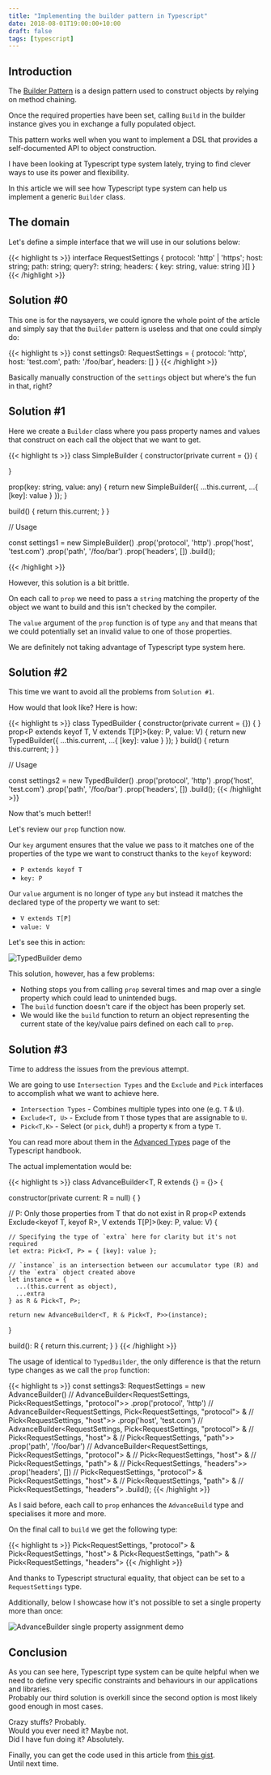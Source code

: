 ```yaml
---
title: "Implementing the builder pattern in Typescript"
date: 2018-08-01T19:00:00+10:00
draft: false
tags: [typescript]
---
```


## Introduction

The [Builder Pattern](https://en.wikipedia.org/wiki/Builder_pattern) is a design pattern used to construct objects by relying on method chaining.

Once the required properties have been set, calling `Build` in the builder instance gives you in exchange a fully populated object.

This pattern works well when you want to implement a DSL that provides a self-documented API to object construction.

I have been looking at Typescript type system lately, trying to find clever ways to use its power and flexibility.

In this article we will see how Typescript type system can help us implement a generic `Builder` class.

## The domain

Let's define a simple interface that we will use in our solutions below:

{{< highlight ts >}}
interface RequestSettings {
  protocol: 'http' | 'https';
  host: string;
  path: string;
  query?: string;
  headers: { key: string, value: string }[]
}
{{< /highlight >}}

## Solution #0

This one is for the naysayers, we could ignore the whole point of the article and simply say that the `Builder` pattern is useless and that one could simply do:

{{< highlight ts >}}
const settings0: RequestSettings = {
  protocol: 'http',
  host: 'test.com',
  path: '/foo/bar',
  headers: []
}
{{< /highlight >}}

Basically manually construction of the `settings` object but where's the fun in that, right?

## Solution #1

Here we create a `Builder` class where you pass property names and values that construct on each call the object that we want to get.

{{< highlight ts >}}
class SimpleBuilder {
  constructor(private current = {}) {

  }

  prop(key: string, value: any) {
    return new SimpleBuilder({ ...this.current, ...{ [key]: value } });
  }

  build<R>() {
    return <R>this.current;
  }
}

// Usage

const settings1 = new SimpleBuilder()
  .prop('protocol', 'http')
  .prop('host', 'test.com')
  .prop('path', '/foo/bar')
  .prop('headers', [])
  .build<RequestSettings>();

{{< /highlight >}}

However, this solution is a bit brittle.

On each call to `prop` we need to pass a `string` matching the property of the object we want to build and this isn't checked by the compiler.

The `value` argument of the `prop` function is of type `any` and that means that we could potentially set an invalid value to one of those properties.

We are definitely not taking advantage of Typescript type system here.


## Solution #2

This time we want to avoid all the problems from `Solution #1`.

How would that look like? Here is how:

{{< highlight ts >}}
class TypedBuilder<T> {
  constructor(private current = {}) {
  }
  prop<P extends keyof T, V extends T[P]>(key: P, value: V) {
    return new TypedBuilder<T>({ ...this.current, ...{ [key]: value } });
  }
  build() {
    return <T>this.current;
  }
}

// Usage

const settings2 = new TypedBuilder<RequestSettings>()
  .prop('protocol', 'http')
  .prop('host', 'test.com')
  .prop('path', '/foo/bar')
  .prop('headers', [])
  .build();
{{< /highlight >}}

Now that's much better!!

Let's review our `prop` function now.

Our `key` argument ensures that the value we pass to it matches one of the properties of the type we want to construct thanks to the `keyof` keyword:

- `P extends keyof T`
- `key: P`

Our `value` argument is no longer of type `any` but instead it matches the declared type of the property we want to set:

- `V extends T[P]`
- `value: V`

Let's see this in action:

<div class="image fit">
  <img title="TypedBuilder demo" src="/images/typescript-builder-pattern/builder-02.gif" >
</div>


This solution, however, has a few problems:

- Nothing stops you from calling `prop` several times and map over a single property which could lead to unintended bugs.
- The `build` function doesn't care if the object has been properly set.
- We would like the `build` function to return an object representing the current state of the key/value pairs defined on each call to `prop`.


## Solution #3

Time to address the issues from the previous attempt.

We are going to use `Intersection Types` and the `Exclude` and `Pick` interfaces to accomplish what we want to achieve here.

- `Intersection Types` - Combines multiple types into one (e.g. `T` & `U`).
- `Exclude<T, U>` - Exclude from `T` those types that are assignable to `U`.
- `Pick<T,K>` - Select (or `pick`, duh!) a property `K` from a type `T`.

You can read more about them in the [Advanced Types](https://www.typescriptlang.org/docs/handbook/advanced-types.html) page of the Typescript handbook.


The actual implementation would be:


{{< highlight ts >}}
class AdvanceBuilder<T, R extends {} = {}> {

  constructor(private current: R = null) {
  }

  // P: Only those properties from T that do not exist in R
  prop<P extends Exclude<keyof T, keyof R>, V extends T[P]>(key: P, value: V) {

    // Specifying the type of `extra` here for clarity but it's not required
    let extra: Pick<T, P> = { [key]: value };

    // `instance` is an intersection between our accumulator type (R) and
    // the `extra` object created above 
    let instance = {
      ...(this.current as object),
      ...extra
    } as R & Pick<T, P>;

    return new AdvanceBuilder<T, R & Pick<T, P>>(instance);
  }

  build(): R {
    return this.current;
  }
}
{{< /highlight >}}

The usage of identical to `TypedBuilder`, the only difference is that the return type changes as we call the `prop` function:

{{< highlight ts >}}
const settings3: RequestSettings = new AdvanceBuilder<RequestSettings>()
  // AdvanceBuilder<RequestSettings, Pick<RequestSettings, "protocol">>
  .prop('protocol', 'http')
  // AdvanceBuilder<RequestSettings, Pick<RequestSettings, "protocol"> & 
  // Pick<RequestSettings, "host">>
  .prop('host', 'test.com')
  // AdvanceBuilder<RequestSettings, Pick<RequestSettings, "protocol"> & 
  // Pick<RequestSettings, "host"> & 
  // Pick<RequestSettings, "path">>
  .prop('path', '/foo/bar')
  // AdvanceBuilder<RequestSettings, Pick<RequestSettings, "protocol"> & 
  // Pick<RequestSettings, "host"> & 
  // Pick<RequestSettings, "path"> & 
  // Pick<RequestSettings, "headers">>
  .prop('headers', [])
  // Pick<RequestSettings, "protocol"> & Pick<RequestSettings, "host"> & 
  // Pick<RequestSettings, "path"> & 
  // Pick<RequestSettings, "headers">
  .build();
{{< /highlight >}}

As I said before, each call to `prop` enhances the `AdvanceBuild` type and specialises it more and more.

On the final call to `build` we get the following type:

{{< highlight ts >}}
Pick<RequestSettings, "protocol"> & 
Pick<RequestSettings, "host"> & 
Pick<RequestSettings, "path"> & 
Pick<RequestSettings, "headers">
{{< /highlight >}}

And thanks to Typescript structural equality, that object can be set to a `RequestSettings` type.

Additionally, below I showcase how it's not possible to set a single property more than once:

<div class="image fit">
  <img title="AdvanceBuilder single property assignment demo" src="/images/typescript-builder-pattern/builder-03.gif" >
</div>


## Conclusion

As you can see here, Typescript type system can be quite helpful when we need to define very specific constraints and behaviours in our applications and libraries.  
Probably our third solution is overkill since the second option is most likely good enough in most cases.  

Crazy stuffs? Probably.  
Would you ever need it? Maybe not.  
Did I have fun doing it? Absolutely. 

Finally, you can get the code used in this article from [this gist](https://gist.github.com/emiaj/b7fc92d6fa586935b6f8d62a5299b1e6).  
Until next time.
